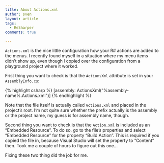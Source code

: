 ```yaml
---
title: About Actions.xml
author: sven
layout: article
tags:
  - ReSharper
comments: true

---
```


`Actions.xml` is the nice little configuration how your R# actions are added to the menus. I recently found myself in a situation where my menu items didn&#8217;t show up, even though I copied over the configuration from a playground project where it worked.

Frist thing you want to check is that the `ActionsXml` attribute is set in your `AssemblyInfo.cs`:

{% highlight csharp %}
[assembly: ActionsXml("%assembly-name%.Actions.xml")]
{% endhighlight %}

Note that the file itself is actually called `Actions.xml` and placed in the project&#8217;s root. I&#8217;m not quite sure whether the prefix actually is the assembly or the project name, my guess is for assembly name, though.

Second thing you want to check is that the `Action.xml` is included as an &#8220;Embedded Resource&#8221;. To do so, go to the file&#8217;s properties and select &#8220;Embedded Resource&#8221; for the property &#8220;Build Action&#8221;. This is required if you copied the file in, because Visual Studio will set the property to &#8220;Content&#8221; then. Took me a couple of hours to figure out this one&#8230;

Fixing these two thing did the job for me.